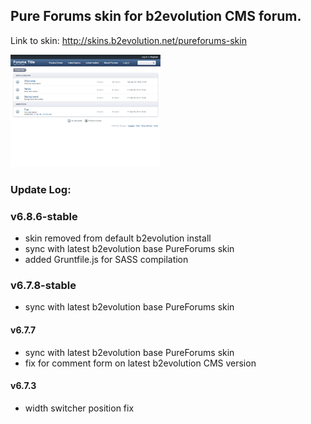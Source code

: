 ## Pure Forums skin for b2evolution CMS forum.

Link to skin: http://skins.b2evolution.net/pureforums-skin

<img src="skinshot.png"/>

### Update Log:

### v6.8.6-stable
- skin removed from default b2evolution install
- sync with latest b2evolution base PureForums skin
- added Gruntfile.js for SASS compilation

### v6.7.8-stable
- sync with latest b2evolution base PureForums skin

#### v6.7.7
- sync with latest b2evolution base PureForums skin
- fix for comment form on latest b2evolution CMS version

#### v6.7.3
- width switcher position fix
